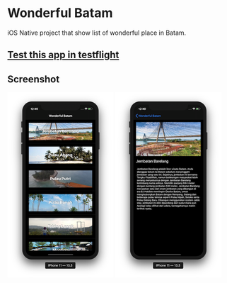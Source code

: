 # Wonderful Batam

iOS Native project that show list of wonderful place in Batam.

## [Test this app in testflight](https://testflight.apple.com/join/EP55VWl8)

## Screenshot
![Main Screen](screenshot/main.png)
![Detail Screen](screenshot/detail.png)
